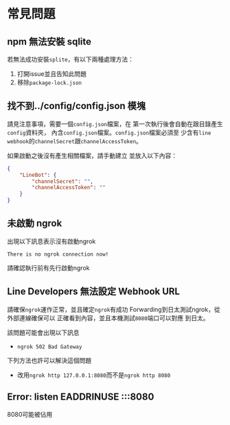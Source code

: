 # 常見問題

## npm 無法安裝 sqlite
若無法成功安裝`splite`，有以下兩種處理方法：

1. 打開issue並且告知此問題
2. 移除`package-lock.json`

## 找不到../config/config.json 模塊
請見注意事項，需要一個`config.json`檔案，在
第一次執行後會自動在跟目錄產生`config`資料夾，
內含`config.json`檔案。`config.json`檔案必須至
少含有`line webhook`的`channelSecret`跟`channelAccessToken`。

如果啟動之後沒有產生相關檔案，請手動建立
並放入以下內容：

``` Json
{
    "LineBot": {
        "channelSecret": "",
        "channelAccessToken": ""
    }
}
```

## 未啟動 ngrok
出現以下訊息表示沒有啟動ngrok
```
There is no ngrok connection now!
```

請確認執行前有先行啟動ngrok

## Line Developers 無法設定 Webhook URL
請確保`ngrok`運作正常，並且確定`ngrok`有成功
Forwarding到日太測試ngrok，從外部連線確保可以
正確看到內容，並且本機測試`8080`端口可以對應
到日太。

該問題可能會出現以下訊息
- `ngrok 502 Bad Gateway`

下列方法也許可以解決這個問題
- 改用`ngrok http 127.0.0.1:8080`而不是`ngrok http 8080`

## Error: listen EADDRINUSE :::8080
8080可能被佔用
